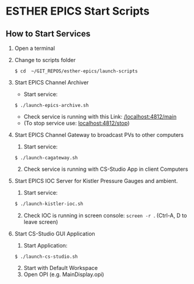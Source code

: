 # ESTHER EPICS Start Scripts

## How to Start Services 
1. Open a terminal

2. Change to scripts folder
   ```
   $ cd  ~/GIT_REPOS/esther-epics/launch-scripts
   ```

1. Start EPICS Channel Archiver
   * Start service:
   ```
   $ ./launch-epics-archive.sh
   ```
   * Check service is running with this Link: [/localhost:4812/main](http://localhost:4812/main)
   * (To stop service use: [localhost:4812/stop](http://localhost:4812/stop))

1. Start EPICS Channel Gateway to broadcast PVs to other computers
   1. Start service:
   ```
   $ ./launch-cagateway.sh
   ```
   2. Check service is running with CS-Studio App in client Computers

1. Start EPICS IOC Server for Kistler Pressure Gauges and ambient.

   1. Start service:
   ```bash
   $ ./launch-kistler-ioc.sh
   ```
   2. Check IOC is running in screen console: `screen -r `. (Ctrl-A, D to leave screen)

3. Start CS-Studio GUI Application 

   1. Start Application:
   ```
   $ ./launch-cs-studio.sh
   ```
   2. Start with Default Workspace
   3.  Open OPI (e.g. MainDisplay.opi)



 
 

